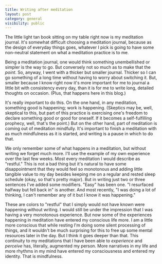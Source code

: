 ```yaml
---
title: Writing after meditation
layout: post
category: general
visibility: public
---
```


The little light tan book sitting on my table right now is my meditation journal. It's somewhat difficult choosing a meditation journal, because as the design of everyday things goes, whatever I pick is going to have some non-neutral statement on what a meditation practice is to me.

Being a meditation journal, one would think something unembellished or simpler is the way to go.  But conversely not so much as to make that the *point*. So, anyway, I went with a thicker but smaller journal. Thicker so I can go something of a long time without having to worry about switching it. But, smaller because I know right now it's more important for me to journal a little bit with consistency every day, than it is for me to write long, detailed thoughts on occasion. (Plus, that happens here in this blog.)

It's really important to do this. On the one hand, in any meditation, something good is happening; work is happening. (Skeptics may be, well, skeptical to this, but part of this practice is exercising one's freedom to declare something good or good for oneself. If it becomes a self-fulfilling prophecy, well, that's the point.) But on the other hand, part of meditation is coming out of meditation mindfully. It's important to finish a meditation with as much mindfulness as it is started, and writing is a pause in which to do that.

We only remember some of what happens in a meditation, but without writing we forget much more. I'll use the example of my own experience over the last few weeks. Most every meditation I would describe as "restful." This is not a bad thing but it's natural to have some disappointment that they would feel so monotonous and adding little tangible value to my day besides keeping me on a regular and rested sleep schedule (okay, so that's pretty major). But in writing just two or three sentences I've added some modifiers.  "Easy" has been one. "I resurfaced halfway but fell back in" is another. And most recently, "I was doing a lot of thinking, I can't remember any of it but I know it was happening."

These are colors to "restful" that I simply would not have known were happening without writing. I would still be under the impression that I was having a very monotonous experience. But now some of the experiences happening in meditation have entered my conscious life more. I am a little more conscious that while resting I'm doing some silent processing of things, and it wouldn't be much surprising for this to free up some mental resources later in the day. But I think it goes deeper than that. This continuity to my meditations that I have been able to *experience* and *perceive* has, literally, augmented my person. More narratives in my life and more rhythms in my mind have entered my consciousness and entered my identity. That is mindfulness.
